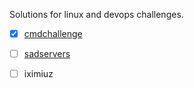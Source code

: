 Solutions for linux and devops challenges.

- [x] [cmdchallenge](cmdchallenge/)
- [ ] [sadservers](sadservers/)
- [ ] iximiuz



